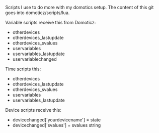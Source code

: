 Scripts I use to do more with my domotics setup. The content of this git goes into domoticz/scripts/lua.


Variable scripts receive this from Domoticz:
- otherdevices
- otherdevices_lastupdate
- otherdevices_svalues
- uservariables
- uservariables_lastupdate
- uservariablechanged

Time scripts this:
- otherdevices
- otherdevices_lastupdate
- otherdevices_svalues
- uservariables
- uservariables_lastupdate

Device scripts receive this:
- devicechanged['yourdevicename'] = state
- devicechanged['svalues'] = svalues string